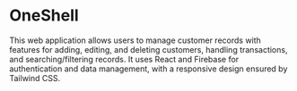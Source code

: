 # OneShell
This web application allows users to manage customer records with features for adding, editing, and deleting customers, handling transactions, and searching/filtering records. It uses React and Firebase for authentication and data management, with a responsive design ensured by Tailwind CSS.

